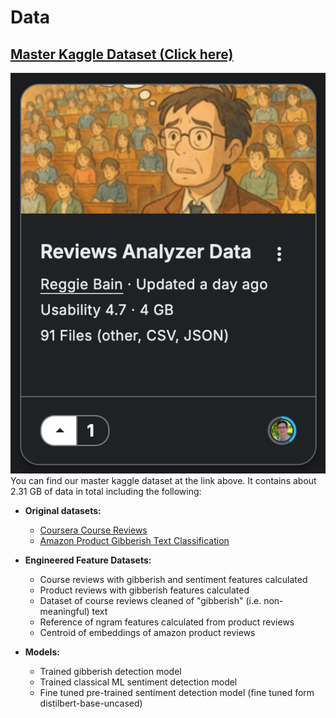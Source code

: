 # Data
## [Master Kaggle Dataset (Click here)](https://www.kaggle.com/datasets/reggiebain/reviews-analyzer-dataset)
![img](../images/data_card.png)
You can find our master kaggle dataset at the link above. It contains about 2.31 GB of data in total including the following:
- **Original datasets:** 
    - [Coursera Course Reviews](https://www.kaggle.com/datasets/imuhammad/course-reviews-on-coursera/data)
    - [Amazon Product Gibberish Text Classification](https://www.kaggle.com/datasets/johnwdata/gibberish-text-classification)

- **Engineered Feature Datasets:**
    - Course reviews with gibberish and sentiment features calculated
    - Product reviews with gibberish features calculated
    - Dataset of course reviews cleaned of "gibberish" (i.e. non-meaningful) text
    - Reference of ngram features calculated from product reviews
    - Centroid of embeddings of amazon product reviews

- **Models:**
    - Trained gibberish detection model
    - Trained classical ML sentiment detection model
    - Fine tuned pre-trained sentiment detection model (fine tuned form distilbert-base-uncased)


